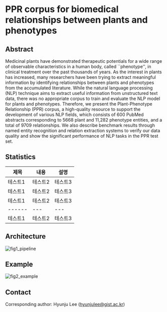 # PPR corpus for biomedical relationships between plants and phenotypes

## Abstract
Medicinal plants have demonstrated therapeutic potentials for a wide range of observable characteristics in a human body, called ``phenotype'', in clinical treatment over the past thousands of years.
As the interest in plants has increased, many researchers have been trying to extract meaningful information by identifying relationships between plants and phenotypes from the accumulated literature.
While the natural language processing (NLP) technique aims to extract useful information from unstructured text data, there was no appropriate corpus to train and evaluate the NLP model for plants and phenotypes.
Therefore, we present the Plant-Phenotype Relationship (PPR) corpus, a high-quality resource to support the development of various NLP fields, which consists of 600 PubMed abstracts corresponding to 5668 plant and 11,282 phenotype entities, and a total of 9709 relationships.
We also describe benchmark results through named entity recognition and relation extraction systems to verify our data quality and show the significant performance of NLP tasks in the PPR test set.

## Statistics
|제목|내용|설명|
|------|---|---|
|테스트1|테스트2|테스트3|
|테스트1|테스트2|테스트3|
|테스트1|테스트2|테스트3|
|------|---|---|
|테스트1|테스트2|테스트3|

## Architecture
![fig1_pipeline](https://user-images.githubusercontent.com/88476469/128833926-4ee3e812-e3cb-4af4-a56a-88ccaa1201f8.png)


## Example
![fig2_example](https://user-images.githubusercontent.com/88476469/128834003-b1ecf1b5-0820-48b4-8f87-e1ecc7dc72ab.png)


## Contact
Corresponding author: Hyunju Lee (hyunjulee@gist.ac.kr)
